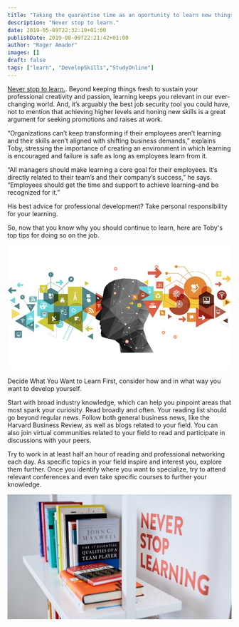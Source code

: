 ```yaml
---
title: "Taking the quarantine time as an oportunity to learn new things"
description: "Never stop to learn."
date: 2019-05-09T22:32:19+01:00
publishDate: 2019-08-09T22:21:42+01:00
author: "Roger Amador"
images: []
draft: false
tags: ["learn", "DevelopSkills","StudyOnline"]
---
```


[Never stop to learn.](#). Beyond keeping things fresh to sustain your professional creativity and passion, learning keeps you relevant in our ever-changing world. And, it’s arguably the best job security tool you could have, not to mention that achieving higher levels and honing new skills is a great argument for seeking promotions and raises at work.

“Organizations can’t keep transforming if their employees aren’t learning and their skills aren’t aligned with shifting business demands,” explains Toby, stressing the importance of creating an environment in which learning is encouraged and failure is safe as long as employees learn from it.

“All managers should make learning a core goal for their employees. It’s directly related to their team’s and their company’s success,” he says. “Employees should get the time and support to achieve learning–and be recognized for it.”

His best advice for professional development? Take personal responsibility for your learning.

So, now that you know why you should continue to learn, here are Toby's top tips for doing so on the job.

![learning.](./images/learning.jpg)

Decide What You Want to Learn
First, consider how and in what way you want to develop yourself.

Start with broad industry knowledge, which can help you pinpoint areas that most spark your curiosity. Read broadly and often. Your reading list should go beyond regular news. Follow both general business news, like the Harvard Business Review, as well as blogs related to your field. You can also join virtual communities related to your field to read and participate in discussions with your peers.

Try to work in at least half an hour of reading and professional networking each day. As specific topics in your field inspire and interest you, explore them further. Once you identify where you want to specialize, try to attend relevant conferences and even take specific courses to further your knowledge.


![NeverStopLearning.](./images/NeverStopLearning.jpg)
